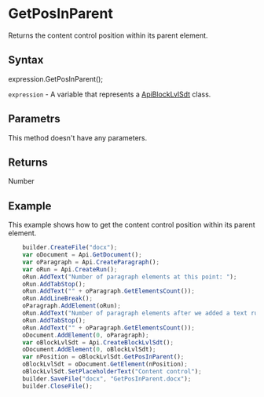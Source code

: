 # GetPosInParent

Returns the content control position within its parent element.

## Syntax

expression.GetPosInParent();

`expression` - A variable that represents a [ApiBlockLvlSdt](../ApiBlockLvlSdt.md) class.

## Parametrs

This method doesn't have any parameters.

## Returns

Number

## Example

This example shows how to get the content control position within its parent element.

```javascript
	builder.CreateFile("docx");
	var oDocument = Api.GetDocument();
	var oParagraph = Api.CreateParagraph();
	var oRun = Api.CreateRun();
	oRun.AddText("Number of paragraph elements at this point: ");
	oRun.AddTabStop();
	oRun.AddText("" + oParagraph.GetElementsCount());
	oRun.AddLineBreak();
	oParagraph.AddElement(oRun);
	oRun.AddText("Number of paragraph elements after we added a text run: ");
	oRun.AddTabStop();
	oRun.AddText("" + oParagraph.GetElementsCount());
	oDocument.AddElement(0, oParagraph);
	var oBlockLvlSdt = Api.CreateBlockLvlSdt();
	oDocument.AddElement(0, oBlockLvlSdt);
	var nPosition = oBlockLvlSdt.GetPosInParent();
	oBlockLvlSdt = oDocument.GetElement(nPosition);
	oBlockLvlSdt.SetPlaceholderText("Content control");
	builder.SaveFile("docx", "GetPosInParent.docx");
	builder.CloseFile();
```